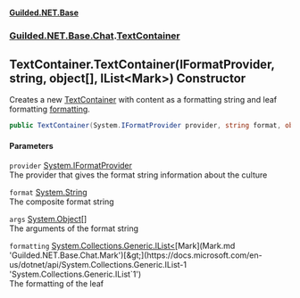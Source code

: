 #### [Guilded.NET.Base](Guilded_NET_Base.md 'Guilded.NET.Base')
### [Guilded.NET.Base.Chat](Guilded_NET_Base.md#Guilded_NET_Base_Chat 'Guilded.NET.Base.Chat').[TextContainer](TextContainer.md 'Guilded.NET.Base.Chat.TextContainer')
## TextContainer.TextContainer(IFormatProvider, string, object[], IList&lt;Mark&gt;) Constructor
Creates a new [TextContainer](TextContainer.md 'Guilded.NET.Base.Chat.TextContainer') with content as a formatting string and leaf formatting [formatting](TextContainer_TextContainer(IFormatProvider_string_object___IList_Mark_).md#Guilded_NET_Base_Chat_TextContainer_TextContainer(System_IFormatProvider_string_object___System_Collections_Generic_IList_Guilded_NET_Base_Chat_Mark_)_formatting 'Guilded.NET.Base.Chat.TextContainer.TextContainer(System.IFormatProvider, string, object[], System.Collections.Generic.IList&lt;Guilded.NET.Base.Chat.Mark&gt;).formatting').  
```csharp
public TextContainer(System.IFormatProvider provider, string format, object[] args, System.Collections.Generic.IList<Guilded.NET.Base.Chat.Mark> formatting);
```
#### Parameters
<a name='Guilded_NET_Base_Chat_TextContainer_TextContainer(System_IFormatProvider_string_object___System_Collections_Generic_IList_Guilded_NET_Base_Chat_Mark_)_provider'></a>
`provider` [System.IFormatProvider](https://docs.microsoft.com/en-us/dotnet/api/System.IFormatProvider 'System.IFormatProvider')  
The provider that gives the format string information about the culture
  
<a name='Guilded_NET_Base_Chat_TextContainer_TextContainer(System_IFormatProvider_string_object___System_Collections_Generic_IList_Guilded_NET_Base_Chat_Mark_)_format'></a>
`format` [System.String](https://docs.microsoft.com/en-us/dotnet/api/System.String 'System.String')  
The composite format string
  
<a name='Guilded_NET_Base_Chat_TextContainer_TextContainer(System_IFormatProvider_string_object___System_Collections_Generic_IList_Guilded_NET_Base_Chat_Mark_)_args'></a>
`args` [System.Object](https://docs.microsoft.com/en-us/dotnet/api/System.Object 'System.Object')[[]](https://docs.microsoft.com/en-us/dotnet/api/System.Array 'System.Array')  
The arguments of the format string
  
<a name='Guilded_NET_Base_Chat_TextContainer_TextContainer(System_IFormatProvider_string_object___System_Collections_Generic_IList_Guilded_NET_Base_Chat_Mark_)_formatting'></a>
`formatting` [System.Collections.Generic.IList&lt;](https://docs.microsoft.com/en-us/dotnet/api/System.Collections.Generic.IList-1 'System.Collections.Generic.IList`1')[Mark](Mark.md 'Guilded.NET.Base.Chat.Mark')[&gt;](https://docs.microsoft.com/en-us/dotnet/api/System.Collections.Generic.IList-1 'System.Collections.Generic.IList`1')  
The formatting of the leaf
  
